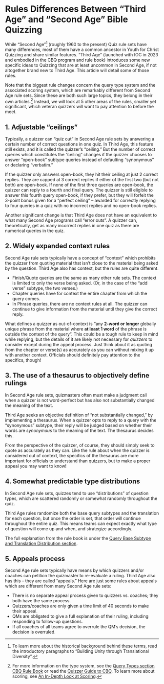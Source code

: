 # Rules Differences Between “Third Age” and “Second Age” Bible Quizzing

[^1]: To learn more about the historical background behind these terms, read the introductory paragraphs to “Building Unity through Translational Diversity”.

While “Second Age”[^1] (roughly 1960 to the present) Quiz rule sets have many differences, most of them have a common ancestor in Youth for Christ Quizzing and share similar features. “Third Age” (launched with IOC in 2023 and embodied in the CBQ program and rule book) introduces some new specific ideas to Quizzing that are at least uncommon in Second Age, if not altogether brand new to Third Age. This article will detail some of those rules.

Note that the biggest rule changes concern the query type system and the associated scoring system, which are remarkably different from Second Age rule sets. Since these are both such large topics, they belong in their own articles.[^2] Instead, we will look at 5 other areas of the rules, smaller yet significant, which veteran quizzers will want to pay attention to before the meet.

[^2]: For more information on the type system, see the [Query Types section CBQ Rule Book](CBQ_rule_book.md#querytypes) or read the [Quizzer Guide to CBQ](../tenets/quizzer_guide_to_CBQ.md). To learn more about scoring, see [An In-Depth Look at Scoring](../strategy/an_in-depth_look_at_scoring.md).

## 1. Adjustable “ceilings”

Typically, a quizzer can “quiz out” in Second Age rule sets by answering a certain number of correct questions in one quiz. In Third Age, this feature still exists, and it is called the quizzer’s “ceiling.” But the number of correct queries which constitutes the “ceiling” changes if the quizzer chooses to answer “open-book“ subtype queries instead of defaulting “synonymous” or declaring “verbatim.”

If the quizzer only answers open-book, they hit their ceiling at just 2 correct replies. They are capped at 3 correct replies if either of the first two (but not both) are open-book. If none of the first three queries are open-book, the quizzer can reply to a fourth and final query. The quizzer is still eligible to answer this fourth query open-book, if they prefer, but they will forfeit the 3-point bonus given for a “perfect ceiling” – awarded for correctly replying to four queries in a quiz with no incorrect replies and no open-book replies.

Another significant change is that Third Age does not have an equivalent to what many Second Age programs call “error outs”. A quizzer can, theoretically, get as many incorrect replies in one quiz as there are numerical queries in the quiz.

## 2. Widely expanded context rules

Second Age rule sets typically have a concept of “context” which prohibits the quizzer from quoting material that isn’t close to the material being asked by the question. Third Age also has context, but the rules are quite different.

- Finish/Quote queries are the same as many other rule sets. The context is limited to only the verse being asked. (Or, in the case of the “add verse” subtype, the two verses.)
- Chapter queries have for context the entire chapter from which the query comes.
- In Phrase queries, there are no context rules at all. The quizzer can continue to give information from the material until they give the correct reply.

What defines a quizzer as out-of-context is “any **2-word or longer** globally unique phrase from the material where **at least 1 word** of the phrase is outside the context of the query”. This could be a tough rule to keep in mind while replying, but the details of it are likely not necessary for *quizzers* to consider except during the appeal process. Just think about it as quoting from the chapter or verse(s) as accurately as you can without mixing it up with another context. Officials should definitely pay attention to the specifics, though!

## 3. The use of a thesaurus to objectively define rulings

In Second Age rule sets, quizmasters often must make a judgment call when a quizzer is not word-perfect but has also not substantially changed the meaning of the text.

Third Age seeks an objective definition of “not substantially changed,” by implementing a thesaurus. When a quizzer opts to reply to a query with the “synonymous” subtype, their reply will be judged based on whether their words are *synonymous* to the meaning of the text. The thesaurus decides this.

From the perspective of the quizzer, of course, they should simply seek to quote as accurately as they can. Like the rule about when the quizzer is considered out of context, the specifics of the thesaurus are more important for officials to understand than quizzers, but to make a proper appeal you may want to know!

##  4. Somewhat predictable type distributions

In Second Age rule sets, quizzes tend to use “distributions” of question types, which are scattered randomly or somewhat randomly throughout the quiz.

Third Age rules randomize both the base query subtypes and the translation for each question, but once the order is set, that order will continue throughout the entire quiz. This means teams can expect exactly what type of question will come up and when, and strategize accordingly.

The full explanation from the rule book is under the [Query Base Subtype and Translation Distribution section](CBQ_rule_book.md#querybasesubtypeandtranslationdistribution).

## 5. Appeals process

Second Age rule sets typically have means by which quizzers and/or coaches can petition the quizmaster to re-evaluate a ruling. Third Age also has this – they are called “appeals.” Here are just some rules about appeals which are different from many Second Age rule sets:

- There is no separate appeal process given to quizzers vs. coaches; they both have the same process.
- Quizzers/coaches are only given a time limit of 40 seconds to make their appeal.
- QMs are obligated to give a full explanation of their ruling, including responding to follow-up questions.
- If all coaches of all teams agree to overrule the QM’s decision, the decision is overruled.
